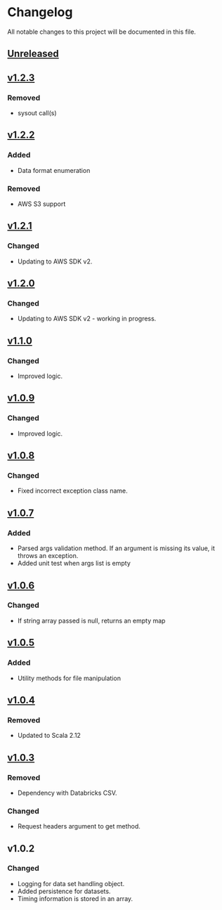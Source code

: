 # Changelog
All notable changes to this project will be documented in this file.

## [Unreleased]

## [v1.2.3]

### Removed
- sysout call(s)

## [v1.2.2]

### Added
- Data format enumeration

### Removed
- AWS S3 support

## [v1.2.1]

### Changed
- Updating to AWS SDK v2.

## [v1.2.0]

### Changed
- Updating to AWS SDK v2 - working in progress.

## [v1.1.0]

### Changed
- Improved logic.

## [v1.0.9]

### Changed
- Improved logic.

## [v1.0.8]

### Changed
- Fixed incorrect exception class name.

## [v1.0.7]

### Added
- Parsed args validation method. If an argument is missing its value, it throws an exception.
- Added unit test when args list is empty

## [v1.0.6]

### Changed
- If string array passed is null, returns an empty map

## [v1.0.5]

### Added
- Utility methods for file manipulation  

## [v1.0.4]

### Removed
- Updated to Scala 2.12  

## [v1.0.3]

### Removed
- Dependency with Databricks CSV. 

### Changed
- Request headers argument to get method.

## v1.0.2
### Changed
- Logging for data set handling object.
- Added persistence for datasets.
- Timing information is stored in an array.


[Unreleased]: https://github.com/andersonkmi/spark-utils/compare/v1.0.2...HEAD
[v1.0.3]: https://github.com/andersonkmi/spark-utils/compare/v1.0.2...v1.0.3
[v1.0.4]: https://github.com/andersonkmi/spark-utils/compare/v1.0.3...v1.0.4
[v1.0.5]: https://github.com/andersonkmi/spark-utils/compare/v1.0.4...v1.0.5
[v1.0.6]: https://github.com/andersonkmi/spark-utils/compare/v1.0.5...v1.0.6
[v1.0.7]: https://github.com/andersonkmi/spark-utils/compare/v1.0.6...v1.0.7
[v1.0.8]: https://github.com/andersonkmi/spark-utils/compare/v1.0.7...v1.0.8
[v1.0.9]: https://github.com/andersonkmi/spark-utils/compare/v1.0.8...v1.0.9
[v1.1.0]: https://github.com/andersonkmi/spark-utils/compare/v1.1.0...v1.0.9
[v1.2.0]: https://github.com/andersonkmi/spark-utils/compare/v1.2.0...v1.1.0
[v1.2.1]: https://github.com/andersonkmi/spark-utils/compare/v1.2.1...v1.2.0
[v1.2.2]: https://github.com/andersonkmi/spark-utils/compare/v1.2.2...v1.2.1
[v1.2.3]: https://github.com/andersonkmi/spark-utils/compare/v1.2.3...v1.2.2